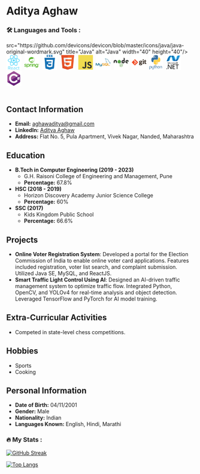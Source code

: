 # Aditya Aghaw

### :hammer_and_wrench: Languages and Tools :
<div>
src="https://github.com/devicons/devicon/blob/master/icons/java/java-original-wordmark.svg" title="Java" alt="Java" width="40" height="40"/>&nbsp;
  <img src="https://github.com/devicons/devicon/blob/master/icons/react/react-original-wordmark.svg" title="React" alt="React" width="40" height="40"/>&nbsp;
  <img src="https://github.com/devicons/devicon/blob/master/icons/spring/spring-original-wordmark.svg" title="Spring" alt="Spring" width="40" height="40"/>&nbsp;
 <img src="https://github.com/devicons/devicon/blob/master/icons/css3/css3-plain-wordmark.svg"  title="CSS3" alt="CSS" width="40" height="40"/>&nbsp;
  <img src="https://github.com/devicons/devicon/blob/master/icons/html5/html5-original.svg" title="HTML5" alt="HTML" width="40" height="40"/>&nbsp;
  <img src="https://github.com/devicons/devicon/blob/master/icons/javascript/javascript-original.svg" title="JavaScript" alt="JavaScript" width="40" height="40"/>&nbsp;
 <img src="https://github.com/devicons/devicon/blob/master/icons/mysql/mysql-original-wordmark.svg" title="MySQL"  alt="MySQL" width="40" height="40"/>&nbsp;
  <img src="https://github.com/devicons/devicon/blob/master/icons/nodejs/nodejs-original-wordmark.svg" title="NodeJS" alt="NodeJS" width="40" height="40"/>&nbsp;
 <img src="https://github.com/devicons/devicon/blob/master/icons/git/git-original-wordmark.svg" title="Git" **alt="Git" width="40" height="40"/>
   <img src="https://github.com/devicons/devicon/blob/master/icons/python/python-original-wordmark.svg" title="Python" alt="Python" width="40" height="40"/>&nbsp;
  <img src="https://raw.githubusercontent.com/devicons/devicon/master/icons/dot-net/dot-net-original-wordmark.svg" title=".NET" alt=".NET" width="40" height="40" />
  <img src="https://raw.githubusercontent.com/devicons/devicon/master/icons/csharp/csharp-original.svg" title="C#" alt="C#" width="40" height="40" />


</div>
<br>

## Contact Information
- **Email:** aghawaditya@gmail.com  
- **LinkedIn:** [Aditya Aghaw](https://www.linkedin.com/in/aditya-aghaw-787b06343)  
- **Address:** Flat No. 5, Pula Apartment, Vivek Nagar, Nanded, Maharashtra  

## Education
- **B.Tech in Computer Engineering (2019 - 2023)**  
  - G.H. Raisoni College of Engineering and Management, Pune  
  - **Percentage:** 67.8%  
- **HSC (2018 - 2019)**  
  - Horizon Discovery Academy Junior Science College  
  - **Percentage:** 60%  
- **SSC (2017)**  
  - Kids Kingdom Public School  
  - **Percentage:** 66.6%  

## Projects
- **Online Voter Registration System**: Developed a portal for the Election Commission of India to enable online voter card applications. Features included registration, voter list search, and complaint submission. Utilized Java SE, MySQL, and ReactJS.  
- **Smart Traffic Light Control Using AI**: Designed an AI-driven traffic management system to optimize traffic flow. Integrated Python, OpenCV, and YOLOv4 for real-time analysis and object detection. Leveraged TensorFlow and PyTorch for AI model training.  

## Extra-Curricular Activities
- Competed in state-level chess competitions.

## Hobbies
- Sports  
- Cooking  

## Personal Information
- **Date of Birth:** 04/11/2001  
- **Gender:** Male  
- **Nationality:** Indian  
- **Languages Known:** English, Hindi, Marathi  

### :fire: My Stats :

[![GitHub Streak](http://github-readme-streak-stats.herokuapp.com?user=AdityaAghaw&theme=dark&background=000000)](https://git.io/streak-stats)

[![Top Langs](https://github-readme-stats.vercel.app/api/top-langs/?username=AdityaAghaw&layout=compact&theme=vision-friendly-dark)](https://github.com/anuraghazra/github-readme-stats)
